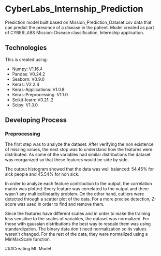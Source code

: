 # CyberLabs_Internship_Prediction

Prediction model built based on Mission_Prediction_Dataset.csv data that can predict the presence of a disease in the patient. 
Model created as part of CYBERLABS Mission: Disease classification, Internship application.


## Technologies
This is created using:
* Numpy: V1.16.4
* Pandas: V0.24.2
* Seaborn: V0.9.0
* Keras: V2.2.4
* Keras-Applications: V1.0.8
* Keras-Preprocessing: V1.1.0
* Scikit-learn: V0.21..2
* Scipy: V1.3.0

## Developing Process
### Preprocessing 
The first step was to analyze the dataset. After verifying the non existence of missing values, the next stop was to 
understand how the features were distributed. As some of the variables had similar distributions the dataset was reorganized
so that these features would be side by side.

The output histogram showed that the data was well balanced: 54.45% for sick people and 45.54% for non sick.

In order to analyze each feature contribution to the output, the correlation matrix was plotted. Every feature was correlated
to the output and there wasn't any multicollinearity problem. On the other hand, outliers were detected through a scatter plot
of the data. For a more precise detection, Z-score was used in order to find and remove them.

Since the features have different scales and in order to make the training less sensitive to the scales of variables,
the dataset was normalized. For those with gaussian distributions the best way to rescale them was using standardization.
The binary data don't need normalization so its values weren't changed. For the rest of the data, they were normalized using a 
MinMaxScale function.

###Creating ML Model

